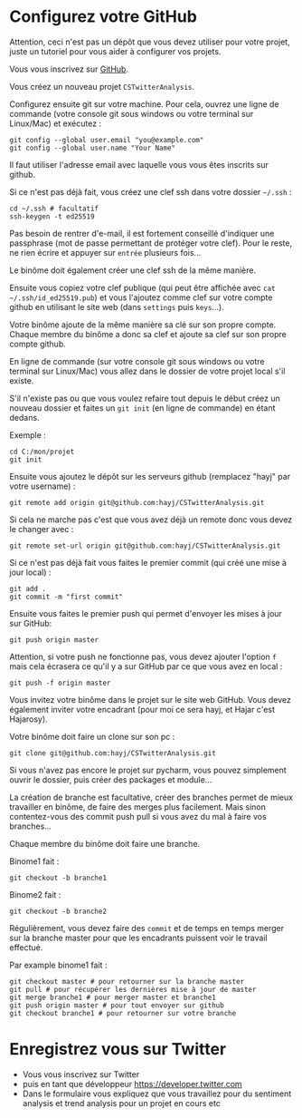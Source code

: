 # Configurez votre GitHub

Attention, ceci n'est pas un dépôt que vous devez utiliser pour votre projet, juste un tutoriel pour vous aider à configurer vos projets.

Vous vous inscrivez sur [GitHub](https://github.com/).

Vous créez un nouveau projet `CSTwitterAnalysis`.

Configurez ensuite git sur votre machine. Pour cela, ouvrez une ligne de commande (votre console git sous windows ou votre terminal sur Linux/Mac) et exécutez :

	git config --global user.email "you@example.com"
	git config --global user.name "Your Name"

Il faut utiliser l'adresse email avec laquelle vous vous êtes inscrits sur github.

Si ce n'est pas déjà fait, vous créez une clef ssh dans votre dossier `~/.ssh` :

	cd ~/.ssh # facultatif
	ssh-keygen -t ed25519

Pas besoin de rentrer d'e-mail, il est fortement conseillé d'indiquer une passphrase (mot de passe permettant de protéger votre clef). Pour le reste, ne rien écrire et appuyer sur `entrée` plusieurs fois...

Le binôme doit également créer une clef ssh de la même manière.

Ensuite vous copiez votre clef publique (qui peut être affichée avec `cat ~/.ssh/id_ed25519.pub`) et vous l'ajoutez comme clef sur votre compte github en utilisant le site web (dans `settings` puis `keys`...).

Votre binôme ajoute de la même manière sa clé sur son propre compte. Chaque membre du binôme a donc sa clef et ajoute sa clef sur son propre compte github.

En ligne de commande (sur votre console git sous windows ou votre terminal sur Linux/Mac) vous allez dans le dossier de votre projet local s'il existe.

S'il n'existe pas ou que vous voulez refaire tout depuis le début créez un nouveau dossier et faites un `git init` (en ligne de commande) en étant dedans.

Exemple :

	cd C:/mon/projet
	git init

Ensuite vous ajoutez le dépôt sur les serveurs github (remplacez "hayj" par votre username) :

	git remote add origin git@github.com:hayj/CSTwitterAnalysis.git

Si cela ne marche pas c'est que vous avez déjà un remote donc vous devez le changer avec :

	git remote set-url origin git@github.com:hayj/CSTwitterAnalysis.git

Si ce n'est pas déjà fait vous faites le premier commit (qui créé une mise à jour local) :
	
	git add .
	git commit -m "first commit"

Ensuite vous faites le premier push qui permet d'envoyer les mises à jour sur GitHub:

	git push origin master

Attention, si votre push ne fonctionne pas, vous devez ajouter l'option `f` mais cela écrasera ce qu'il y a sur GitHub par ce que vous avez en local :

	git push -f origin master

Vous invitez votre binôme dans le projet sur le site web GitHub. Vous devez également inviter votre encadrant (pour moi ce sera hayj, et Hajar c'est Hajarosy).

Votre binôme doit faire un clone sur son pc :

	git clone git@github.com:hayj/CSTwitterAnalysis.git

Si vous n'avez pas encore le projet sur pycharm, vous pouvez simplement ouvrir le dossier, puis créer des packages et module...

La création de branche est facultative, créer des branches permet de mieux travailler en binôme, de faire des merges plus facilement. Mais sinon contentez-vous des commit push pull si vous avez du mal à faire vos branches...

Chaque membre du binôme doit faire une branche.

Binome1 fait :

	git checkout -b branche1

Binome2 fait :

	git checkout -b branche2

Régulièrement, vous devez faire des `commit` et de temps en temps merger sur la branche master pour que les encadrants puissent voir le travail effectué.

Par example binome1 fait :
	
	git checkout master # pour retourner sur la branche master
	git pull # pour récupérer les dernières mise à jour de master
	git merge branche1 # pour merger master et branche1
	git push origin master # pour tout envoyer sur github
	git checkout branche1 # pour retourner sur votre branche

# Enregistrez vous sur Twitter

 * Vous vous inscrivez sur Twitter
 * puis en tant que développeur https://developer.twitter.com
 * Dans le formulaire vous expliquez que vous travaillez pour du sentiment analysis et trend analysis pour un projet en cours etc